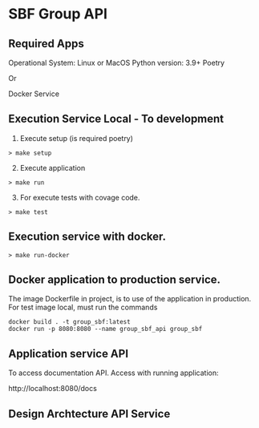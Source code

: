# SBF Group API

## Required Apps
Operational System: Linux or MacOS
Python version: 3.9+
Poetry

Or

Docker Service

## Execution Service Local - To development
1. Execute setup (is required poetry)
```shell
> make setup
```
2. Execute application
```shell
> make run
```
3. For execute tests with covage code.
```shell
> make test
```
## Execution service with docker.

```shell
> make run-docker
```

## Docker application to production service.
The image Dockerfile in project, is to use of the application in production.
For test image local, must run the commands

```shell
docker build . -t group_sbf:latest
docker run -p 8080:8080 --name group_sbf_api group_sbf
```

## Application service API
To access documentation API. Access with running application:

http://localhost:8080/docs

## Design Archtecture API Service

